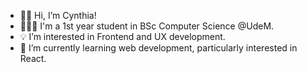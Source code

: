 - 👋🏻 Hi, I’m Cynthia!
- 👩🏻‍💻 I'm a 1st year student in BSc Computer Science @UdeM.
- 💡 I’m interested in Frontend and UX development.
- 🌱 I’m currently learning web development, particularly interested in React.

<!---
cphan98/cphan98 is a ✨ special ✨ repository because its `README.md` (this file) appears on your GitHub profile.
You can click the Preview link to take a look at your changes.
--->
